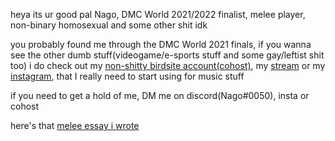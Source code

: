 heya its ur good pal Nago, DMC World 2021/2022 finalist, melee player, non-binary homosexual and some other shit idk

you probably found me through the DMC World 2021 finals, if you wanna see the other dumb stuff(videogame/e-sports stuff and some gay/leftist shit too) i do check out my [non-shitty birdsite account(cohost)](https://cohost.org/cisinthiseconomy), my [stream](https://twitch.tv/cisinthiseconomy) or my [instagram](https://instagram.com/cisinthiseconomy), that I really need to start using for music stuff

if you need to get a hold of me, DM me on discord(Nago#0050), insta or cohost 

here's that [melee essay i wrote](/ComparativeMeleeEssay)

